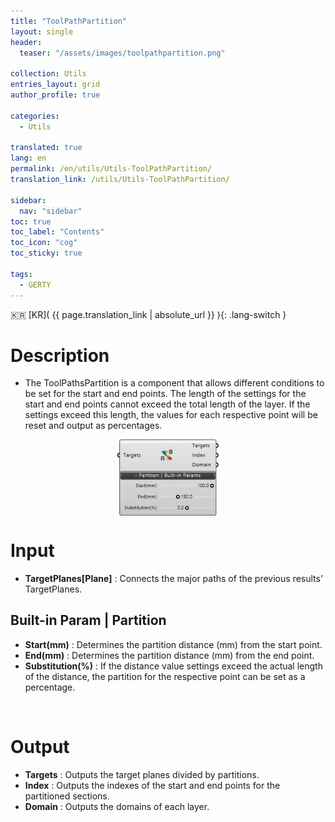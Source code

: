 ```yaml
---
title: "ToolPathPartition"
layout: single
header:
  teaser: "/assets/images/toolpathpartition.png"

collection: Utils
entries_layout: grid
author_profile: true

categories:
  - Utils

translated: true
lang: en
permalink: /en/utils/Utils-ToolPathPartition/
translation_link: /utils/Utils-ToolPathPartition/

sidebar:
  nav: "sidebar"
toc: true
toc_label: "Contents"
toc_icon: "cog"
toc_sticky: true

tags: 
  - GERTY
---
```


:kr: [KR]( {{ page.translation_link | absolute_url }} ){: .lang-switch }

# Description

* The ToolPathsPartition is a component that allows different conditions to be set for the start and end points. The length of the settings for the start and end points cannot exceed the total length of the layer. If the settings exceed this length, the values for each respective point will be reset and output as percentages.

<p align="center">  <img src="/assets/images/toolpathpartition.png" align="center" width="32%"></p>

# Input

* **TargetPlanes[Plane]** : Connects the major paths of the previous results’ TargetPlanes.

## Built-in Param | Partition

* **Start(mm)** : Determines the partition distance (mm) from the start point.  
* **End(mm)** : Determines the partition distance (mm) from the end point.  
* **Substitution(%)** : If the distance value settings exceed the actual length of the distance, the partition for the respective point can be set as a percentage.

<br>

# Output

* **Targets** : Outputs the target planes divided by partitions.  
* **Index** : Outputs the indexes of the start and end points for the partitioned sections. 
* **Domain** : Outputs the domains of each layer.
